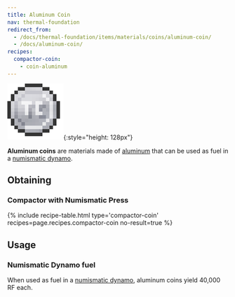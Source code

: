 ```yaml
---
title: Aluminum Coin
nav: thermal-foundation
redirect_from:
  - /docs/thermal-foundation/items/materials/coins/aluminum-coin/
  - /docs/aluminum-coin/
recipes:
  compactor-coin:
    - coin-aluminum
---
```


![Aluminum coin](/assets/images/thermal-foundation/coin-aluminum.png){:style="height: 128px"}


**Aluminum coins** are materials made of [aluminum](/docs/aluminum-ingot/) that
can be used as fuel in a [numismatic dynamo](/docs/numismatic-dynamo/).


Obtaining
---------

### Compactor with Numismatic Press
{% include recipe-table.html type='compactor-coin' recipes=page.recipes.compactor-coin no-result=true %}


Usage
-----

### Numismatic Dynamo fuel
When used as fuel in a [numismatic dynamo](/docs/numismatic-dynamo/), aluminum
coins yield 40,000 RF each.
